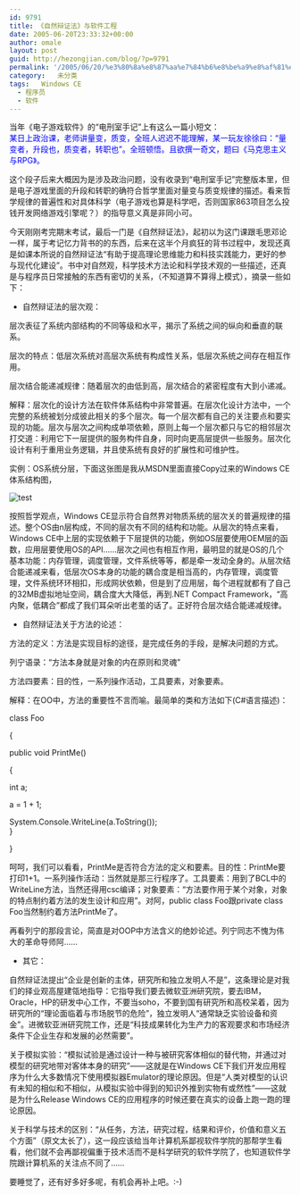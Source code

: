 ```yaml
---
id: 9791
title: 《自然辩证法》与软件工程
date: 2005-06-20T23:33:32+00:00
author: omale
layout: post
guid: http://hezongjian.com/blog/?p=9791
permalink: '/2005/06/20/%e3%80%8a%e8%87%aa%e7%84%b6%e8%be%a9%e8%af%81%e6%b3%95%e3%80%8b%e4%b8%8e%e8%bd%af%e4%bb%b6%e5%b7%a5%e7%a8%8b-2/'
category:   未分类
tags:   Windows CE
  - 程序员
  - 软件
---
```

当年《电子游戏软件》的“电刑室手记”上有这么一篇小短文：  
<font color=#0000ff>某日上政治课，老师讲量变，质变，全班人迟迟不能理解，某一玩友徐徐曰：“量变者，升段也，质变者，转职也”。全班顿悟。且欲撰一奇文，题曰《马克思主义与RPG》。  
</font>

这个段子后来大概因为是涉及政治问题，没有收录到“电刑室手记”完整版本里，但是电子游戏里面的升段和转职的确符合哲学里面对量变与质变规律的描述。看来哲学规律的普遍性和对具体科学（电子游戏也算是科学吧，否则国家863项目怎么投钱开发网络游戏引擎呢？）的指导意义真是非同小可。

今天刚刚考完期末考试，最后一门是《自然辩证法》，起初以为这门课跟毛思邓论一样，属于考记忆力背书的的东西，后来在这半个月疯狂的背书过程中，发现还真是如课本所说的自然辩证法“有助于提高理论思维能力和科技实践能力，更好的参与现代化建设”。书中对自然观，科学技术方法论和科学技术观的一些描述，还真是与程序员日常接触的东西有密切的关系，（不知道算不算得上模式），摘录一些如下：

  * 自然辩证法的层次观：

层次表征了系统内部结构的不同等级和水平，揭示了系统之间的纵向和垂直的联系。

层次的特点：低层次系统对高层次系统有构成性关系，低层次系统之间存在相互作用。

层次结合能递减规律：随着层次的由低到高，层次结合的紧密程度有大到小递减。

解释：层次化的设计方法在软件体系结构中非常普遍。在层次化设计方法中，一个完整的系统被划分成彼此相关的多个层次。每一个层次都有自己的关注要点和要实现的功能。层次与层次之间构成单项依赖，原则上每一个层次都只与它的相邻层次打交道：利用它下一层提供的服务构件自身，同时向更高层提供一些服务。层次化设计有利于重用业务逻辑，并且使系统有良好的扩展性和可维护性。

实例：OS系统分层，下面这张图是我从MSDN里面直接Copy过来的Windows CE体系结构图，

![test](http://msdn.microsoft.com/library/en-us/wceintro5/html/windows_ce_architecture.gif)

 

按照哲学观点，Windows CE显示符合自然界对物质系统的层次关的普遍规律的描述。整个OS由n层构成，不同的层次有不同的结构和功能。从层次的特点来看，Windows CE中上层的实现依赖于下层提供的功能，例如OS层要使用OEM层的函数，应用层要使用OS的API……层次之间也有相互作用，最明显的就是OS的几个基本功能：内存管理，调度管理，文件系统等等，都是牵一发动全身的。从层次结合能递减来看，低层次OS本身的功能的耦合度是相当高的，内存管理，调度管理，文件系统环环相扣，形成网状依赖，但是到了应用层，每个进程就都有了自己的32MB虚拟地址空间，耦合度大大降低，再到.NET Compact Framework，“高内聚，低耦合”都成了我们耳朵听出老茧的话了。正好符合层次结合能递减规律。

  * 自然辩证法关于方法的论述：

方法的定义：方法是实现目标的途径，是完成任务的手段，是解决问题的方式。

列宁语录：“方法本身就是对象的内在原则和灵魂”

方法四要素：目的性，一系列操作活动，工具要素，对象要素。

解释：在OO中，方法的重要性不言而喻。最简单的类和方法如下(C#语言描述)：

class Foo

{

public void PrintMe()

{

int a;

a = 1 + 1;

System.Console.WriteLine(a.ToString());  
}

}

呵呵，我们可以看看，PrintMe是否符合方法的定义和要素。目的性：PrintMe要打印1+1。一系列操作活动：当然就是那三行程序了。工具要素：用到了BCL中的WriteLine方法，当然还得用csc编译；对象要素：“方法要作用于某个对象，对象的特点制约着方法的发生设计和应用”。对阿，public class Foo跟private class Foo当然制约着方法PrintMe了。

再看列宁的那段言论，简直是对OOP中方法含义的绝妙论述。列宁同志不愧为伟大的革命导师阿……

  * 其它：

自然辩证法提出“企业是创新的主体，研究所和独立发明人不是”，这条理论是对我们的择业观高屋建瓴地指导：它指导我们要去微软亚洲研究院，要去IBM，Oracle，HP的研发中心工作，不要当soho，不要到国有研究所和高校呆着，因为研究所的“理论面临着与市场脱节的危险”，独立发明人“通常缺乏实验设备和资金”。进微软亚洲研究院工作，还是“科技成果转化为生产力的客观要求和市场经济条件下企业生存和发展的必然需要”。

关于模拟实验：“模拟试验是通过设计一种与被研究客体相似的替代物，并通过对模型的研究地带对客体本身的研究”——这就是在Windows CE下我们开发应用程序为什么大多数情况下使用模拟器Emulator的理论原因。但是“人类对模型的认识有未知的相似和不相似，从模拟实验中得到的知识外推到实物有或然性”——这就是为什么Release Windows CE的应用程序的时候还要在真实的设备上跑一跑的理论原因。

关于科学与技术的区别：“从任务，方法，研究过程，结果和评价，价值和意义五个方面”（原文太长了），这一段应该给当年计算机系鄙视软件学院的那帮学生看看，他们就不会再鄙视偏重于技术活而不是科学研究的软件学院了，也知道软件学院跟计算机系的关注点不同了……

要睡觉了，还有好多好多呢，有机会再补上吧。:-)